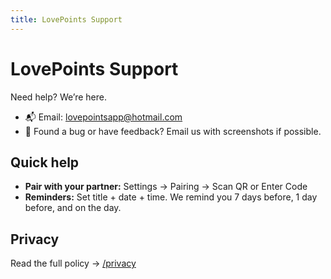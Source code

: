 ```yaml
---
title: LovePoints Support
---
```


# LovePoints Support

Need help? We’re here.

- 📬 Email: lovepointsapp@hotmail.com
- 🐞 Found a bug or have feedback? Email us with screenshots if possible.

## Quick help
- **Pair with your partner:** Settings → Pairing → Scan QR or Enter Code
- **Reminders:** Set title + date + time. We remind you 7 days before, 1 day before, and on the day.

## Privacy
Read the full policy → [/privacy](./privacy)
